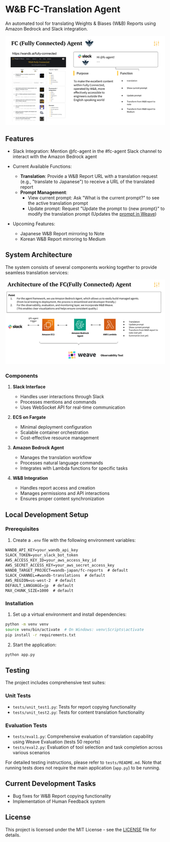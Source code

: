 # W&B FC-Translation Agent

An automated tool for translating Weights & Biases (W&B) Reports using Amazon Bedrock and Slack integration.

![System Overview](docs/images/overview.png)

## Features

- Slack Integration: Mention @fc-agent in the #fc-agent Slack channel to interact with the Amazon Bedrock agent

- Current Available Functions:
  - **Translation**: Provide a W&B Report URL with a translation request (e.g., "translate to Japanese") to receive a URL of the translated report
  - **Prompt Management**:
    - View current prompt: Ask "What is the current prompt?" to see the active translation prompt
    - Update prompt: Request "Update the prompt to {new prompt}" to modify the translation prompt (Updates the [prompt in Weave](https://wandb.ai/wandb-japan/fc-agent/weave/prompts))
- Upcoming Features:
  - Japanese W&B Report mirroring to Note
  - Korean W&B Report mirroring to Medium

## System Architecture

The system consists of several components working together to provide seamless translation services:

![Architecture Diagram](docs/images/architecture.png)

### Components

1. **Slack Interface**
   - Handles user interactions through Slack
   - Processes mentions and commands
   - Uses WebSocket API for real-time communication

2. **ECS on Fargate**
   - Minimal deployment configuration
   - Scalable container orchestration
   - Cost-effective resource management

3. **Amazon Bedrock Agent**
   - Manages the translation workflow
   - Processes natural language commands
   - Integrates with Lambda functions for specific tasks

4. **W&B Integration**
   - Handles report access and creation
   - Manages permissions and API interactions
   - Ensures proper content synchronization

## Local Development Setup

### Prerequisites

1. Create a `.env` file with the following environment variables:

```
WANDB_API_KEY=your_wandb_api_key
SLACK_TOKEN=your_slack_bot_token
AWS_ACCESS_KEY_ID=your_aws_access_key_id
AWS_SECRET_ACCESS_KEY=your_aws_secret_access_key
WANDB_TARGET_PROJECT=wandb-japan/fc-reports  # default
SLACK_CHANNEL=#wandb-translations  # default
AWS_REGION=us-west-2  # default
DEFAULT_LANGUAGE=jp  # default
MAX_CHUNK_SIZE=1000  # default
```

### Installation

1. Set up a virtual environment and install dependencies:
```bash
python -m venv venv
source venv/bin/activate  # On Windows: venv\Scripts\activate
pip install -r requirements.txt
```

2. Start the application:
```bash
python app.py
```

## Testing

The project includes comprehensive test suites:

### Unit Tests
- `tests/unit_test1.py`: Tests for report copying functionality
- `tests/unit_test2.py`: Tests for content translation functionality

### Evaluation Tests
- `tests/eval1.py`: Comprehensive evaluation of translation capability using Weave Evaluation (tests 50 reports)
- `tests/eval2.py`: Evaluation of tool selection and task completion across various scenarios

For detailed testing instructions, please refer to `tests/README.md`. Note that running tests does not require the main application (`app.py`) to be running.

## Current Development Tasks

- Bug fixes for W&B Report copying functionality
- Implementation of Human Feedback system

## License

This project is licensed under the MIT License - see the [LICENSE](LICENSE) file for details.